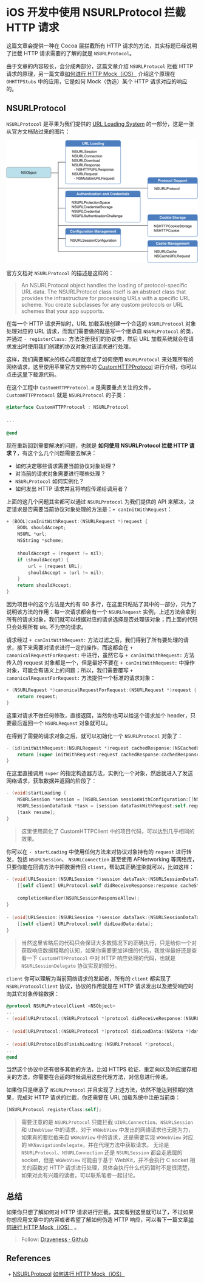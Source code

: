 # iOS 开发中使用 NSURLProtocol 拦截 HTTP 请求

这篇文章会提供一种在 Cocoa 层拦截所有 HTTP 请求的方法，其实标题已经说明了拦截 HTTP 请求需要的了解的就是 `NSURLProtocol`。

由于文章的内容较长，会分成两部分，这篇文章介绍 `NSURLProtocol` 拦截 HTTP 请求的原理，另一篇文章[如何进行 HTTP Mock（iOS）](https://github.com/Draveness/iOS-Source-Code-Analyze/blob/master/contents/OHHTTPStubs/如何进行%20HTTP%20Mock（iOS）.md)
 介绍这个原理在 `OHHTTPStubs` 中的应用，它是如何 Mock（伪造）某个 HTTP 请求对应的响应的。

## NSURLProtocol

`NSURLProtocol` 是苹果为我们提供的 [URL Loading System](https://developer.apple.com/library/ios/documentation/Cocoa/Conceptual/URLLoadingSystem/URLLoadingSystem.html) 的一部分，这是一张从官方文档贴过来的图片：

![URL-loading-syste](images/URL-loading-system.png)

官方文档对 `NSURLProtocol` 的描述是这样的：

> An NSURLProtocol object handles the loading of protocol-specific URL data. The NSURLProtocol class itself is an abstract class that provides the infrastructure for processing URLs with a specific URL scheme. You create subclasses for any custom protocols or URL schemes that your app supports.

在每一个 HTTP 请求开始时，URL 加载系统创建一个合适的 `NSURLProtocol` 对象处理对应的 URL 请求，而我们需要做的就是写一个继承自 `NSURLProtocol` 的类，并通过 `- registerClass:` 方法注册我们的协议类，然后 URL 加载系统就会在请求发出时使用我们创建的协议对象对该请求进行处理。

这样，我们需要解决的核心问题就变成了如何使用 `NSURLProtocol` 来处理所有的网络请求，这里使用苹果官方文档中的 [CustomHTTPProtocol](https://developer.apple.com/library/ios/samplecode/CustomHTTPProtocol/CustomHTTPProtocol.zip) 进行介绍，你可以点击[这里](https://developer.apple.com/library/ios/samplecode/CustomHTTPProtocol/CustomHTTPProtocol.zip)下载源代码。

在这个工程中 `CustomHTTPProtocol.m` 是需要重点关注的文件，`CustomHTTPProtocol` 就是 `NSURLProtocol` 的子类：

```objectivec
@interface CustomHTTPProtocol : NSURLProtocol

...

@end
```

现在重新回到需要解决的问题，也就是 **如何使用 NSURLProtocol 拦截 HTTP 请求？**，有这个么几个问题需要去解决：

+ 如何决定哪些请求需要当前协议对象处理？
+ 对当前的请求对象需要进行哪些处理？
+ `NSURLProtocol` 如何实例化？
+ 如何发出 HTTP 请求并且将响应传递给调用者？

上面的这几个问题其实都可以通过 `NSURLProtocol` 为我们提供的 API 来解决，决定请求是否需要当前协议对象处理的方法是：`+ canInitWithRequest`：

```objectivec
+ (BOOL)canInitWithRequest:(NSURLRequest *)request {
	BOOL shouldAccept;
	NSURL *url;
	NSString *scheme;
	
	shouldAccept = (request != nil);
	if (shouldAccept) {
		url = [request URL];
		shouldAccept = (url != nil);
	}
	return shouldAccept;
}
```

因为项目中的这个方法是大约有 60 多行，在这里只粘贴了其中的一部分，只为了说明该方法的作用：每一次请求都会有一个 `NSURLRequest` 实例，上述方法会拿到所有的请求对象，我们就可以根据对应的请求选择是否处理该对象；而上面的代码只会处理所有 `URL` 不为空的请求。

请求经过 `+ canInitWithRequest:` 方法过滤之后，我们得到了所有要处理的请求，接下来需要对请求进行一定的操作，而这都会在 `+ canonicalRequestForRequest:` 中进行，虽然它与 `+ canInitWithRequest:` 方法传入的 request 对象都是一个，但是最好不要在 `+ canInitWithRequest:` 中操作对象，可能会有语义上的问题；所以，我们需要覆写 `+ canonicalRequestForRequest:` 方法提供一个标准的请求对象：

```objectivec
+ (NSURLRequest *)canonicalRequestForRequest:(NSURLRequest *)request {
	return request;
}
```

这里对请求不做任何修改，直接返回，当然你也可以给这个请求加个 header，只要最后返回一个 `NSURLRequest` 对象就可以。

在得到了需要的请求对象之后，就可以初始化一个 `NSURLProtocol` 对象了：

```objectivec
- (id)initWithRequest:(NSURLRequest *)request cachedResponse:(NSCachedURLResponse *)cachedResponse client:(id <NSURLProtocolClient>)client {
	return [super initWithRequest:request cachedResponse:cachedResponse client:client];
}
```

在这里直接调用 `super` 的指定构造器方法，实例化一个对象，然后就进入了发送网络请求，获取数据并返回的阶段了：

```objectivec
- (void)startLoading {
	NSURLSession *session = [NSURLSession sessionWithConfiguration:[[NSURLSessionConfiguration alloc] init] delegate:self delegateQueue:nil];
	NSURLSessionDataTask *task = [session dataTaskWithRequest:self.request];
	[task resume];
}
```

> 这里使用简化了 CustomHTTPClient 中的项目代码，可以达到几乎相同的效果。

你可以在 `- startLoading` 中使用任何方法来对协议对象持有的 `request` 进行转发，包括 `NSURLSession`、 `NSURLConnection` 甚至使用 AFNetworking 等网络库，只要你能在回调方法中把数据传回 `client`，帮助其正确渲染就可以，比如这样：

```objectivec
- (void)URLSession:(NSURLSession *)session dataTask:(NSURLSessionDataTask *)dataTask didReceiveResponse:(NSURLResponse *)response completionHandler:(void (^)(NSURLSessionResponseDisposition))completionHandler {
	[[self client] URLProtocol:self didReceiveResponse:response cacheStoragePolicy:NSURLCacheStorageAllowed];
	
	completionHandler(NSURLSessionResponseAllow);
}

- (void)URLSession:(NSURLSession *)session dataTask:(NSURLSessionDataTask *)dataTask didReceiveData:(NSData *)data {
	[[self client] URLProtocol:self didLoadData:data];
}
```

> 当然这里省略后的代码只会保证大多数情况下的正确执行，只是给你一个对获取响应数据粗略的认知，如果你需要更加详细的代码，我觉得最好还是查看一下 `CustomHTTPProtocol` 中对 HTTP 响应处理的代码，也就是 `NSURLSessionDelegate` 协议实现的部分。

`client` 你可以理解为当前网络请求的发起者，所有的 `client` 都实现了 `NSURLProtocolClient` 协议，协议的作用就是在 HTTP 请求发出以及接受响应时向其它对象传输数据：

```objectivec
@protocol NSURLProtocolClient <NSObject>
...
- (void)URLProtocol:(NSURLProtocol *)protocol didReceiveResponse:(NSURLResponse *)response cacheStoragePolicy:(NSURLCacheStoragePolicy)policy;

- (void)URLProtocol:(NSURLProtocol *)protocol didLoadData:(NSData *)data;

- (void)URLProtocolDidFinishLoading:(NSURLProtocol *)protocol;
...
@end
```

当然这个协议中还有很多其他的方法，比如 HTTPS 验证、重定向以及响应缓存相关的方法，你需要在合适的时候调用这些代理方法，对信息进行传递。

如果你只是继承了 `NSURLProtocol` 并且实现了上述方法，依然不能达到预期的效果，完成对 HTTP 请求的拦截，你还需要在 URL 加载系统中注册当前类：

```objectivec
[NSURLProtocol registerClass:self];
```

> 需要注意的是 `NSURLProtocol` 只能拦截 `UIURLConnection`、`NSURLSession` 和 `UIWebView` 中的请求，对于 `WKWebView` 中发出的网络请求也无能为力，如果真的要拦截来自 `WKWebView` 中的请求，还是需要实现 `WKWebView` 对应的 `WKNavigationDelegate`，并在代理方法中获取请求。
> 无论是 `NSURLProtocol`、`NSURLConnection` 还是 `NSURLSession` 都会走底层的 socket，但是 `WKWebView` 可能由于基于 WebKit，并不会执行 C socket 相关的函数对 HTTP 请求进行处理，具体会执行什么代码暂时不是很清楚，如果对此有兴趣的读者，可以联系笔者一起讨论。

## 总结

如果你只想了解如何对 HTTP 请求进行拦截，其实看到这里就可以了，不过如果你想应用文章中的内容或者希望了解如何伪造 HTTP 响应，可以看下一篇文章[如何进行 HTTP Mock（iOS）](https://github.com/Draveness/iOS-Source-Code-Analyze/blob/master/contents/OHHTTPStubs/如何进行%20HTTP%20Mock（iOS）.md)
。

> Follow: [Draveness · Github](https://github.com/Draveness)

## References
 + [NSURLProtocol]([http://nshipster.com/nsurlprotocol/])
[如何进行 HTTP Mock（iOS）](https://github.com/Draveness/iOS-Source-Code-Analyze/blob/master/contents/OHHTTPStubs/如何进行%20HTTP%20Mock（iOS）.md)

